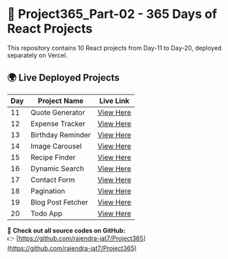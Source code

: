 # 🚀 Project365_Part-02 - 365 Days of React Projects

This repository contains 10 React projects from Day-11 to Day-20, deployed separately on Vercel.

## 🌍 Live Deployed Projects

| Day | Project Name      | Live Link                                                  |
| --- | ----------------- | ---------------------------------------------------------- |
| 11  | Quote Generator   | [View Here](https://quote-generator-day-011.vercel.app/)   |
| 12  | Expense Tracker   | [View Here](https://expense-tracker-day-012.vercel.app/)   |
| 13  | Birthday Reminder | [View Here](https://birthday-reminder-day-013.vercel.app/) |
| 14  | Image Carousel    | [View Here](https://image-carousel-day-014.vercel.app/)    |
| 15  | Recipe Finder     | [View Here](https://recipe-finder-day-015.vercel.app/)     |
| 16  | Dynamic Search    | [View Here](https://dynamic-search-day-016.vercel.app/)    |
| 17  | Contact Form      | [View Here](https://contact-form-day-017.vercel.app/)      |
| 18  | Pagination        | [View Here](https://pagination-day-018.vercel.app/)        |
| 19  | Blog Post Fetcher | [View Here](https://blog-post-fetcher-day-019.vercel.app/) |
| 20  | Todo App          | [View Here](https://todo-app-day-020.vercel.app/)          |

📌 **Check out all source codes on GitHub:**  
👉 [https://github.com/rajendra-jat7/Project365](https://github.com/rajendra-jat7/Project365)
